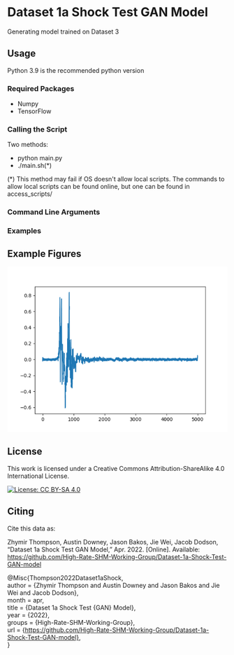 # Dataset 1a Shock Test GAN Model
Generating model trained on Dataset 3




## Usage
Python 3.9 is the recommended python version

### Required Packages
* Numpy
* TensorFlow

### Calling the Script

Two methods:
* python main.py
* ./main.sh(*)

(*) This method may fail if OS doesn't allow local scripts. The commands to allow local scripts can be found online, but one can be found in access_scripts/
### Command Line Arguments


### Examples

## Example Figures

![alt text](figures/single_signal.png)




## License

This work is licensed under a Creative Commons Attribution-ShareAlike 4.0 International License.

[![License: CC BY-SA 4.0](https://img.shields.io/badge/License-CC_BY--SA_4.0-lightgrey.svg)](https://creativecommons.org/licenses/by-sa/4.0/)

## Citing
Cite this data as:

Zhymir Thompson, Austin Downey, Jason Bakos, Jie Wei, Jacob Dodson, “Dataset 1a Shock Test GAN Model,”
Apr. 2022. [Online]. Available: https://github.com/High-Rate-SHM-Working-Group/Dataset-1a-Shock-Test-GAN-model

@Misc{Thompson2022Dataset1aShock,   
  author = {Zhymir Thompson and Austin Downey and Jason Bakos and Jie Wei and Jacob Dodson},    
  month  = apr,   
  title  = {Dataset 1a Shock Test {GAN} Model},   
  year   = {2022},    
  groups = {High-Rate-SHM-Working-Group},   
  url    = {https://github.com/High-Rate-SHM-Working-Group/Dataset-1a-Shock-Test-GAN-model},    
}


